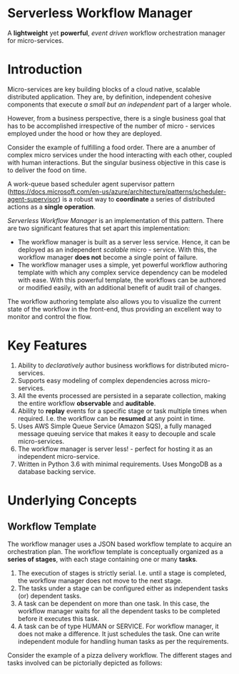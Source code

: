 # Serverless Workflow Manager
A **lightweight** yet **powerful**, _event driven_ workflow orchestration manager for micro-services.

# Introduction
Micro-services are key building blocks of a cloud native, scalable distributed application. They are, by definition, 
independent cohesive components that execute _a small but an independent_ part of a larger whole. 

However, from a business perspective, there is a single business goal that has to be accomplished irrespective of the 
number of micro - services employed under the hood or how they are deployed.

Consider the example of fulfilling a food order. There are a anumber of complex micro services under the hood interacting
with each other, coupled with human interactions. But the singular business objective in this case is to deliver the food on time.  

A work-queue based scheduler agent supervisor pattern (https://docs.microsoft.com/en-us/azure/architecture/patterns/scheduler-agent-supervisor) 
is a robust way to __coordinate__ a series of distributed actions as a __single operation__.

_Serverless Workflow Manager_ is an implementation of this pattern. There are two significant features that 
set apart this implementation:

- The workflow manager is built as a server less service. Hence, it can be deployed as an independent
_scalable_ micro - service. With this, the workflow manager __does not__ become a single point of failure.
- The workflow manager uses a simple, yet powerful workflow authoring template with which any complex service dependency can be modeled with ease.
With this powerful template, the workflows can be authored or modified easily, with an additional benefit of audit trail of changes.

The workflow authoring template also allows you to visualize the current state of the workflow in the front-end, thus providing an excellent way to monitor and control the flow.          

# Key Features
1. Ability to *declaratively* author business workflows for distributed micro-services.
2. Supports easy modeling of complex dependencies across micro-services.
3. All the events processed are persisted in a separate collection, making the entire workflow **observable** and **auditable**.  
4. Ability to __replay__ events for a specific stage or task multiple times when required. I.e. the workflow can be __resumed__ at any point in time.
5. Uses AWS Simple Queue Service (Amazon SQS), a fully managed message queuing service that makes it easy to decouple and scale micro-services.
7. The workflow manager is server less! - perfect for hosting it as an independent micro-service.
8. Written in Python 3.6 with minimal requirements. Uses MongoDB as a database backing service. 

# Underlying Concepts

## Workflow Template

The workflow manager uses a JSON based workflow template to acquire an orchestration plan. The workflow template is 
conceptually organized as a __series of stages__, with each stage containing one or many __tasks__.
1. The execution of stages is strictly serial. I.e. until a stage is completed, the workflow manager does not move to the next stage.
2. The tasks under a stage can be configured either as independent tasks (or) dependent tasks.
3. A task can be dependent on more than one task. In this case, the workflow manager waits for all the dependent tasks 
to be completed before it executes this task.
4. A task can be of type HUMAN or SERVICE. For workflow manager, it does not make a difference. It just schedules
the task. One can write independent module for handling human tasks as per the requirements.

Consider the example of a pizza delivery workflow. The different stages and tasks involved can be pictorially depicted as follows:
 